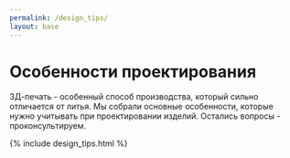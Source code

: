 ```yaml
---
permalink: /design_tips/
layout: base
---
```

# Особенности проектирования

3Д-печать - особенный способ производства, который сильно отличается от литья. Мы собрали основные особенности, которые нужно учитывать при проектировании изделий. Остались вопросы - проконсультируем.

{% include design_tips.html %}
